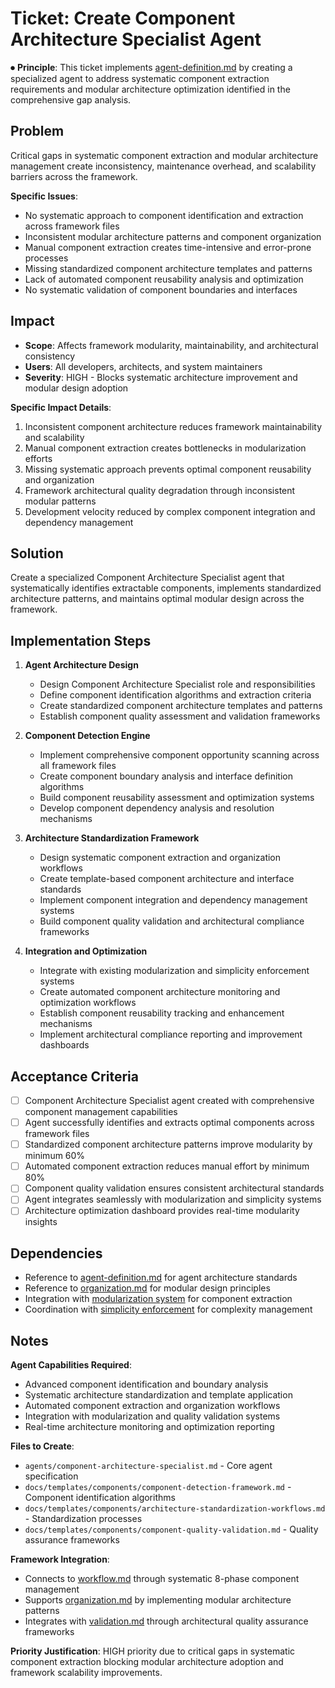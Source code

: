 
# Ticket: Create Component Architecture Specialist Agent

⏺ **Principle**: This ticket implements [agent-definition.md](../../../docs/agents-docs/agent-definition.md) by creating a specialized agent to address systematic component extraction requirements and modular architecture optimization identified in the comprehensive gap analysis.

## Problem

Critical gaps in systematic component extraction and modular architecture management create inconsistency, maintenance overhead, and scalability barriers across the framework.

**Specific Issues**:
- No systematic approach to component identification and extraction across framework files
- Inconsistent modular architecture patterns and component organization
- Manual component extraction creates time-intensive and error-prone processes
- Missing standardized component architecture templates and patterns
- Lack of automated component reusability analysis and optimization
- No systematic validation of component boundaries and interfaces

## Impact

- **Scope**: Affects framework modularity, maintainability, and architectural consistency
- **Users**: All developers, architects, and system maintainers
- **Severity**: HIGH - Blocks systematic architecture improvement and modular design adoption

**Specific Impact Details**:
1. Inconsistent component architecture reduces framework maintainability and scalability
2. Manual component extraction creates bottlenecks in modularization efforts
3. Missing systematic approach prevents optimal component reusability and organization
4. Framework architectural quality degradation through inconsistent modular patterns
5. Development velocity reduced by complex component integration and dependency management

## Solution

Create a specialized Component Architecture Specialist agent that systematically identifies extractable components, implements standardized architecture patterns, and maintains optimal modular design across the framework.

## Implementation Steps

1. **Agent Architecture Design**
   - Design Component Architecture Specialist role and responsibilities
   - Define component identification algorithms and extraction criteria
   - Create standardized component architecture templates and patterns
   - Establish component quality assessment and validation frameworks

2. **Component Detection Engine**
   - Implement comprehensive component opportunity scanning across all framework files
   - Create component boundary analysis and interface definition algorithms
   - Build component reusability assessment and optimization systems
   - Develop component dependency analysis and resolution mechanisms

3. **Architecture Standardization Framework**
   - Design systematic component extraction and organization workflows
   - Create template-based component architecture and interface standards
   - Implement component integration and dependency management systems
   - Build component quality validation and architectural compliance frameworks

4. **Integration and Optimization**
   - Integrate with existing modularization and simplicity enforcement systems
   - Create automated component architecture monitoring and optimization workflows
   - Establish component reusability tracking and enhancement mechanisms
   - Implement architectural compliance reporting and improvement dashboards

## Acceptance Criteria

- [ ] Component Architecture Specialist agent created with comprehensive component management capabilities
- [ ] Agent successfully identifies and extracts optimal components across framework files
- [ ] Standardized component architecture patterns improve modularity by minimum 60%
- [ ] Automated component extraction reduces manual effort by minimum 80%
- [ ] Component quality validation ensures consistent architectural standards
- [ ] Agent integrates seamlessly with modularization and simplicity systems
- [ ] Architecture optimization dashboard provides real-time modularity insights

## Dependencies

- Reference to [agent-definition.md](../../../docs/agents-docs/agent-definition.md) for agent architecture standards
- Reference to [organization.md](../../../docs/principles/organization.md) for modular design principles
- Integration with [modularization system](../../../commands/compositions/solutions/modularize.md) for component extraction
- Coordination with [simplicity enforcement](agents/simplicity-enforcement-specialist.md) for complexity management

## Notes

**Agent Capabilities Required**:
- Advanced component identification and boundary analysis
- Systematic architecture standardization and template application
- Automated component extraction and organization workflows
- Integration with modularization and quality validation systems
- Real-time architecture monitoring and optimization reporting

**Files to Create**:
- `agents/component-architecture-specialist.md` - Core agent specification
- `docs/templates/components/component-detection-framework.md` - Component identification algorithms
- `docs/templates/components/architecture-standardization-workflows.md` - Standardization processes
- `docs/templates/components/component-quality-validation.md` - Quality assurance frameworks

**Framework Integration**:
- Connects to [workflow.md](../../../docs/principles/workflow.md) through systematic 8-phase component management
- Supports [organization.md](../../../docs/principles/organization.md) by implementing modular architecture patterns
- Integrates with [validation.md](../../../docs/principles/validation.md) through architectural quality assurance frameworks

**Priority Justification**:
HIGH priority due to critical gaps in systematic component extraction blocking modular architecture adoption and framework scalability improvements.
